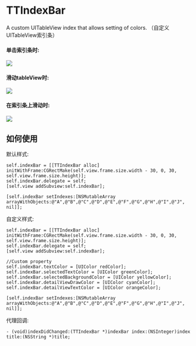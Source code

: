 # TTIndexBar

A custom UITableView index that allows setting of colors.
（自定义UITableView索引条）

#### 单击索引条时:

![](https://img-service.csdnimg.cn/img_convert/5aaf65a7fb82d3b51beb47ddcd904bd2.png)

#### 滑动tableView时:

![](https://img-service.csdnimg.cn/img_convert/2eb7f5ae2bcf1e9ddba5b54f4a5683aa.png)

#### 在索引条上滑动时:

![](https://img-service.csdnimg.cn/img_convert/104095921256bca0c2fed7bf4832c2ff.png)


## 如何使用

默认样式:
```
self.indexBar = [[TTIndexBar alloc] initWithFrame:CGRectMake(self.view.frame.size.width - 30, 0, 30, self.view.frame.size.height)];
self.indexBar.delegate = self;
[self.view addSubview:self.indexBar];
    
[self.indexBar setIndexes:[NSMutableArray arrayWithObjects:@"A",@"B",@"C",@"D",@"E",@"F",@"G",@"H",@"I",@"J", nil]];
```

自定义样式:
```
self.indexBar = [[TTIndexBar alloc] initWithFrame:CGRectMake(self.view.frame.size.width - 30, 0, 30, self.view.frame.size.height)];
self.indexBar.delegate = self;
[self.view addSubview:self.indexBar];   

//Custom property
self.indexBar.textColor = [UIColor redColor];
self.indexBar.selectedTextColor = [UIColor greenColor];
self.indexBar.selectedBackgroundColor = [UIColor yellowColor];
self.indexBar.detailViewDrawColor = [UIColor cyanColor];
self.indexBar.detailViewTextColor = [UIColor orangeColor];

[self.indexBar setIndexes:[NSMutableArray arrayWithObjects:@"A",@"B",@"C",@"D",@"E",@"F",@"G",@"H",@"I",@"J", nil]];
```
代理回调:
```
- (void)indexDidChanged:(TTIndexBar *)indexBar index:(NSInteger)index title:(NSString *)title;
```

